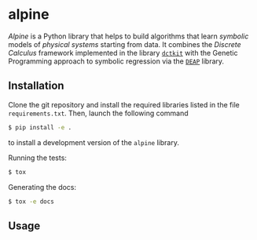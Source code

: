 <!-- These are examples of badges you might want to add to your README:
     please update the URLs accordingly

[![Built Status](https://api.cirrus-ci.com/github/<USER>/alpine.svg?branch=main)](https://cirrus-ci.com/github/<USER>/alpine)
[![ReadTheDocs](https://readthedocs.org/projects/alpine/badge/?version=latest)](https://alpine.readthedocs.io/en/stable/)
[![Coveralls](https://img.shields.io/coveralls/github/<USER>/alpine/main.svg)](https://coveralls.io/r/<USER>/alpine)
[![PyPI-Server](https://img.shields.io/pypi/v/alpine.svg)](https://pypi.org/project/alpine/)
[![Conda-Forge](https://img.shields.io/conda/vn/conda-forge/alpine.svg)](https://anaconda.org/conda-forge/alpine)
[![Monthly Downloads](https://pepy.tech/badge/alpine/month)](https://pepy.tech/project/alpine)
[![Twitter](https://img.shields.io/twitter/url/http/shields.io.svg?style=social&label=Twitter)](https://twitter.com/alpine)
-->


# alpine

_Alpine_ is a Python library that helps to build algorithms that learn *symbolic* models
of _physical systems_ starting from data. It combines the _Discrete Calculus_ framework
implemented in the library [`dctkit`](https://github.com/alucantonio/dctkit) with the
Genetic Programming approach to symbolic regression via the
[`DEAP`](https://github.com/alucantonio/DEAP) library.

## Installation

Clone the git repository and install the required libraries listed in the file
`requirements.txt`. Then, launch the following command

```bash
$ pip install -e .
```

to install a development version of the `alpine` library.

Running the tests:

```bash
$ tox
```

Generating the docs:

```bash
$ tox -e docs
```

## Usage


